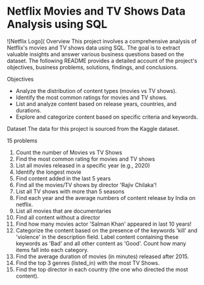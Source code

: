 # Netflix Movies and TV Shows Data Analysis using SQL

![Netflix Logo](
Overview
This project involves a comprehensive analysis of Netflix's movies and TV shows data using SQL. The goal is to extract valuable insights and answer various business questions based on the dataset. The following README provides a detailed account of the project's objectives, business problems, solutions, findings, and conclusions.

Objectives
- Analyze the distribution of content types (movies vs TV shows).
- Identify the most common ratings for movies and TV shows.
- List and analyze content based on release years, countries, and durations.
- Explore and categorize content based on specific criteria and keywords.
  
Dataset
The data for this project is sourced from the Kaggle dataset.

15 problems
1. Count the number of Movies vs TV Shows
2. Find the most common rating for movies and TV shows
3. List all movies released in a specific year (e.g., 2020)
4. Identify the longest movie
5. Find content added in the last 5 years
6.  Find all the movies/TV shows by director 'Rajiv Chilaka'!
7. List all TV shows with more than 5 seasons
8. Find each year and the average numbers of content release by India on netflix.
9. List all movies that are documentaries
10. Find all content without a director
11.  Find how many movies actor 'Salman Khan' appeared in last 10 years!
12. Categorize the content based on the presence of the keywords 'kill' and 'violence' in the description field. Label content containing these keywords as 'Bad' and all other content as 'Good'. Count how many items fall into each category.
13.  Find the average duration of movies (in minutes) released after 2015.
14. Find the top 3 genres (listed_in) with the most TV Shows.
15. Find the top director in each country (the one who directed the most content).
